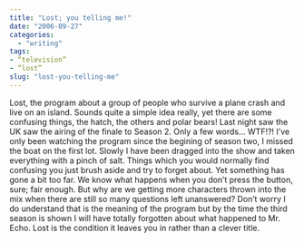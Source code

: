 ```yaml
---
title: "Lost; you telling me!"
date: "2006-09-27"
categories: 
  - "writing"
tags:
- “television”
- “lost”
slug: "lost-you-telling-me"
---
```


Lost, the program about a group of people who survive a plane crash and live on an island. Sounds quite a simple idea really, yet there are some confusing things, the hatch, the others and polar bears! Last night saw the UK saw the airing of the finale to Season 2. Only a few words… WTF!?! I’ve only been watching the program since the begining of season two, I missed the boat on the first lot. Slowly I have been dragged into the show and taken everything with a pinch of salt. Things which you would normally find confusing you just brush aside and try to forget about. Yet something has gone a bit too far. We know what happens when you don’t press the button, sure; fair enough. But why are we getting more characters thrown into the mix when there are still so many questions left unanswered? Don’t worry I do understand that is the meaning of the program but by the time the third season is shown I will have totally forgotten about what happened to Mr. Echo. Lost is the condition it leaves you in rather than a clever title.
